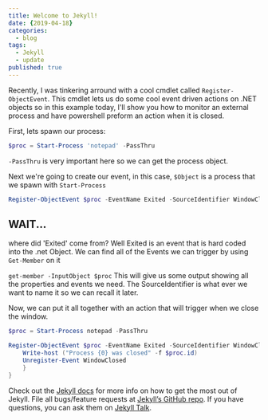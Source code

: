 ```yaml
---
title: Welcome to Jekyll!
date: {2019-04-18}
categories:
  - blog
tags:
  - Jekyll
  - update
published: true
---
```


Recently, I was tinkering arround with a cool cmdlet called `Register-ObjectEvent`. This cmdlet lets us do some cool event driven actions on .NET objects so in this example today, I'll show you how to monitor an external process and have powershell preform an action when it is closed.

First, lets spawn our process:
```powershell
$proc = Start-Process 'notepad' -PassThru
```

`-PassThru` is very important here so we can get the process object.


Next we're going to create our event, in this case, `$Object` is a process that we spawn with `Start-Process`

```powershell
Register-ObjectEvent $proc -EventName Exited -SourceIdentifier WindowClosed
```
## WAIT...
where did 'Exited' come from? Well Exited is an event that is hard coded into the .net Object.
We can find all of the Events we can trigger by using `Get-Member` on it

`get-member -InputObject $proc`
This will give us some output showing all the properties and events we need.
The SourceIdentifier is what ever we want to name it so we can recall it later.

Now, we can put it all together with an action that will trigger when we close the window.

```powershell
$proc = Start-Process notepad -PassThru

Register-ObjectEvent $proc -EventName Exited -SourceIdentifier WindowClosed -Action {
    Write-host ("Process {0} was closed" -f $proc.id)
    Unregister-Event WindowClosed
	}
}
```

Check out the [Jekyll docs][jekyll-docs] for more info on how to get the most out of Jekyll. File all bugs/feature requests at [Jekyll’s GitHub repo][jekyll-gh]. If you have questions, you can ask them on [Jekyll Talk][jekyll-talk].

[jekyll-docs]: https://jekyllrb.com/docs/home
[jekyll-gh]:   https://github.com/jekyll/jekyll
[jekyll-talk]: https://talk.jekyllrb.com/

